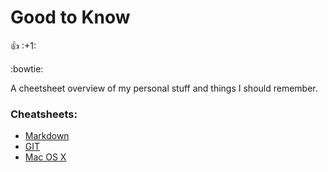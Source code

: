 # Good to Know

:+1: :+1\:

:bowtie:

A cheetsheet overview of my personal stuff and things I should remember.

### Cheatsheets:
* [Markdown](/piscis/good-to-know/blob/master/cheatsheet-markdown.md)
* [GIT](/piscis/good-to-know/blob/master/cheatsheet-git.md)
* [Mac OS X](/piscis/good-to-know/blob/master/cheatsheet-macosx.md)